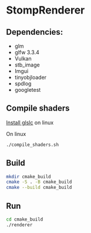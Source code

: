 # StompRenderer

## Dependencies:
- glm
- glfw 3.3.4
- Vulkan
- stb_image
- Imgui
- tinyobjloader
- spdlog
- googletest

## Compile shaders
[Install glslc](https://vulkan-tutorial.com/Development_environment#page_Shader-Compiler) on linux

On linux
```bash
./compile_shaders.sh
```

## Build
```bash
mkdir cmake_build
cmake -S . -B cmake_build
cmake --build cmake_build
```

## Run
```bash
cd cmake_build
./renderer
```
